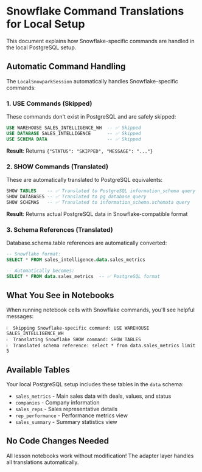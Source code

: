 # Snowflake Command Translations for Local Setup

This document explains how Snowflake-specific commands are handled in the local PostgreSQL setup.

## Automatic Command Handling

The `LocalSnowparkSession` automatically handles Snowflake-specific commands:

### 1. USE Commands (Skipped)
These commands don't exist in PostgreSQL and are safely skipped:

```sql
USE WAREHOUSE SALES_INTELLIGENCE_WH  -- ✅ Skipped
USE DATABASE SALES_INTELLIGENCE      -- ✅ Skipped  
USE SCHEMA DATA                      -- ✅ Skipped
```

**Result**: Returns `{"STATUS": "SKIPPED", "MESSAGE": "..."}`

### 2. SHOW Commands (Translated)
These are automatically translated to PostgreSQL equivalents:

```sql
SHOW TABLES    -- ✅ Translated to PostgreSQL information_schema query
SHOW DATABASES -- ✅ Translated to pg_database query  
SHOW SCHEMAS   -- ✅ Translated to information_schema.schemata query
```

**Result**: Returns actual PostgreSQL data in Snowflake-compatible format

### 3. Schema References (Translated)
Database.schema.table references are automatically converted:

```sql
-- Snowflake format:
SELECT * FROM sales_intelligence.data.sales_metrics

-- Automatically becomes:
SELECT * FROM data.sales_metrics  -- ✅ PostgreSQL format
```

## What You See in Notebooks

When running notebook cells with Snowflake commands, you'll see helpful messages:

```
ℹ️  Skipping Snowflake-specific command: USE WAREHOUSE SALES_INTELLIGENCE_WH
ℹ️  Translating Snowflake SHOW command: SHOW TABLES  
ℹ️  Translated schema reference: select * from data.sales_metrics limit 5
```

## Available Tables

Your local PostgreSQL setup includes these tables in the `data` schema:

- `sales_metrics` - Main sales data with deals, values, and status
- `companies` - Company information  
- `sales_reps` - Sales representative details
- `rep_performance` - Performance metrics view
- `sales_summary` - Summary statistics view

## No Code Changes Needed

All lesson notebooks work without modification! The adapter layer handles all translations automatically.
